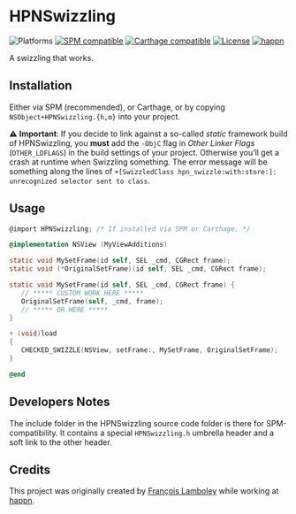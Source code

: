 # HPNSwizzling
![Platforms](https://img.shields.io/badge/platform-macOS%20|%20iOS%20|%20tvOS%20|%20watchOS-lightgrey.svg?style=flat) [![SPM compatible](https://img.shields.io/badge/SPM-compatible-E05C43.svg?style=flat)](https://swift.org/package-manager/) [![Carthage compatible](https://img.shields.io/badge/carthage-compatible-4BC51D.svg?style=flat)](https://github.com/Carthage/Carthage) [![License](https://img.shields.io/github/license/happn-tech/HPNSwizzling.svg)](License.txt) [![happn](https://img.shields.io/badge/from-happn-0087B4.svg?style=flat)](https://happn.com)

A swizzling that works.

## Installation
Either via SPM (recommended), or Carthage, or by copying `NSObject+HPNSwizzling.{h,m}` into your project.

⚠️ **Important**: If you decide to link against a so-called _static_ framework build of HPNSwizzling,
you **must** add the `-ObjC` flag in _Other Linker Flags_ (`OTHER_LDFLAGS`) in the build settings of
your project. Otherwise you’ll get a crash at runtime when Swizzling something.
The error message will be something along the lines of `+[SwizzledClass hpn_swizzle:with:store:]:
unrecognized selector sent to class`.

## Usage
```objectivec
@import HPNSwizzling; /* If installed via SPM or Carthage. */

@implementation NSView (MyViewAdditions)

static void MySetFrame(id self, SEL _cmd, CGRect frame);
static void (*OriginalSetFrame)(id self, SEL _cmd, CGRect frame);

static void MySetFrame(id self, SEL _cmd, CGRect frame) {
   // ***** CUSTOM WORK HERE *****
   OriginalSetFrame(self, _cmd, frame);
   // ***** OR HERE *****
}

+ (void)load
{
   CHECKED_SWIZZLE(NSView, setFrame:, MySetFrame, OriginalSetFrame);
}

@end
```

## Developers Notes
The include folder in the HPNSwizzling source code folder is there for SPM-compatibility. It contains
a special `HPNSwizzling.h` umbrella header and a soft link to the other header.

## Credits
This project was originally created by [François Lamboley](https://github.com/Frizlab) while working at [happn](https://happn.com).
